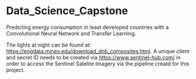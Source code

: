 # Data_Science_Capstone
Predicting energy consumption in least developed countries with a Convolutional Neural Network and Transfer Learning.

The lights at night can be found at: https://eogdata.mines.edu/download_dnb_composites.html. 
A unique client and secret ID needs to be created via https://www.sentinel-hub.com/ in order to access the Sentinel Satelite Imagery via the pipeline creatd for this project.
